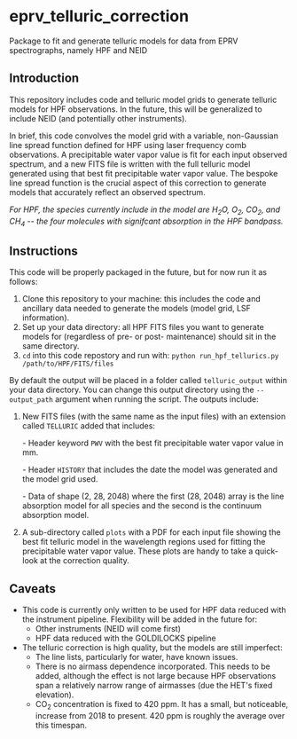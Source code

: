 # eprv_telluric_correction
 Package to fit and generate telluric models for data from EPRV spectrographs, namely HPF and NEID

## Introduction

This repository includes code and telluric model grids to generate telluric models for HPF observations. In the future, this will be generalized to include NEID (and potentially other instruments).

In brief, this code convolves the model grid with a variable, non-Gaussian line spread function defined for HPF using laser frequency comb observations. A precipitable water vapor value is fit for each input observed spectrum, and a new FITS file is written with the full telluric model generated using that best fit precipitable water vapor value. The bespoke line spread function is the crucial aspect of this correction to generate models that accurately reflect an observed spectrum.

_For HPF, the species currently include in the model are H<sub>2</sub>O, O<sub>2</sub>, CO<sub>2</sub>, and CH<sub>4</sub> -- the four molecules with signifcant absorption in the HPF bandpass._

## Instructions

This code will be properly packaged in the future, but for now run it as follows:

1. Clone this repository to your machine: this includes the code and ancillary data needed to generate the models (model grid, LSF information).
2. Set up your data directory: all HPF FITS files you want to generate models for (regardless of pre- or post- maintenance) should sit in the same directory.
3. ``cd`` into this code repostory and run with: ``python run_hpf_tellurics.py /path/to/HPF/FITS/files``

By default the output will be placed in a folder called ``telluric_output`` within your data directory. You can change this output directory using the ``--output_path`` argument when running the script. The outputs include:
1. New FITS files (with the same name as the input files) with an extension called ``TELLURIC`` added that includes:
   
   \- Header keyword ``PWV`` with the best fit precipitable water vapor value in mm.
   
   \- Header ``HISTORY`` that includes the date the model was generated and the model grid used.
   
   \- Data of shape (2, 28, 2048) where the first (28, 2048) array is the line absorption model for all species and the second is the continuum absorption model.
2. A sub-directory called ``plots`` with a PDF for each input file showing the best fit telluric model in the wavelength regions used for fitting the precipitable water vapor value. These plots are handy to take a quick-look at the correction quality.

## Caveats

- This code is currently only written to be used for HPF data reduced with the instrument pipeline. Flexibility will be added in the future for:
   - Other instruments (NEID will come first)
   - HPF data reduced with the GOLDILOCKS pipeline
- The telluric correction is high quality, but the models are still imperfect:
   - The line lists, particularly for water, have known issues.
   - There is no airmass dependence incorporated. This needs to be added, although the effect is not large because HPF observations span a relatively narrow range of airmasses (due the HET's fixed elevation).
   - CO<sub>2</sub> concentration is fixed to 420 ppm. It has a small, but noticeable, increase from 2018 to present. 420 ppm is roughly the average over this timespan.
